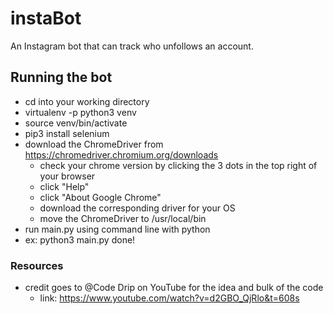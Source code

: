 # instaBot
An Instagram bot that can track who unfollows an account.

## Running the bot

- cd into your working directory
- virtualenv -p python3 venv
- source venv/bin/activate
- pip3 install selenium
- download the ChromeDriver from https://chromedriver.chromium.org/downloads
  - check your chrome version by clicking the 3 dots in the top right of your browser 
  - click "Help"
  - click "About Google Chrome"
  - download the corresponding driver for your OS
  - move the ChromeDriver to /usr/local/bin
 - run main.py using command line with python
  - ex: python3 main.py
 done!

### Resources
  - credit goes to @Code Drip on YouTube for the idea and bulk of the code
    - link: https://www.youtube.com/watch?v=d2GBO_QjRlo&t=608s
